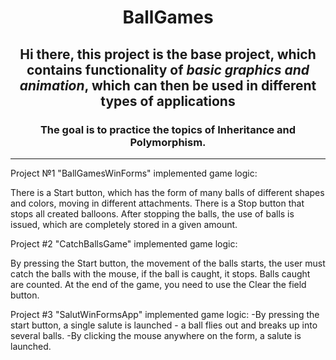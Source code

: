 
<h1 align="center">BallGames</h1>

<h2 align="center">Hi there, this project is the base project, which contains functionality of <i>basic graphics and animation</i>, which can then be used in different types of applications</h2>
<h3 align="center">The goal is to practice the topics of Inheritance and Polymorphism.</h3>

_______________________________________________________________________
Project №1 "BallGamesWinForms" implemented game logic:

There is a Start button, which has the form of many balls of different shapes and colors, moving in different attachments.
There is a Stop button that stops all created balloons. After stopping the balls, the use of balls is issued, which are completely stored in a given amount.

Project #2 "CatchBallsGame" implemented game logic:

By pressing the Start button, the movement of the balls starts, the user must catch the balls with the mouse, if the ball is caught, it stops. Balls caught are counted. At the end of the game, you need to use the Clear the field button.

Project #3 "SalutWinFormsApp" implemented game logic:
  -By pressing the start button, a single salute is launched - a ball flies out and breaks up into several balls.
  -By clicking the mouse anywhere on the form, a salute is launched.
